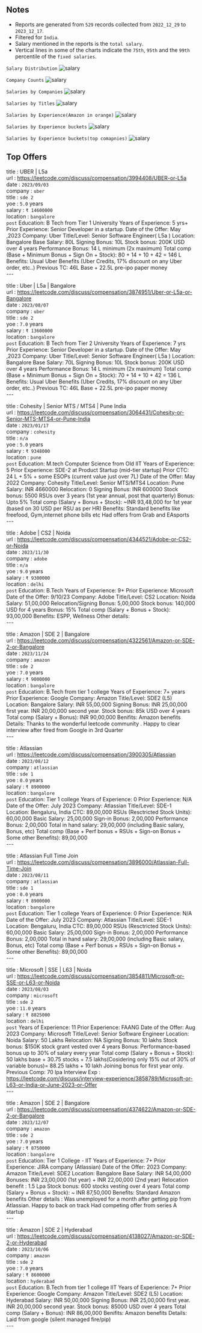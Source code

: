 ## Notes
- Reports are generated from `529` records collected from `2022_12_29` to `2023_12_17`.
- Filtered for `India`.<br>
- Salary mentioned in the reports is the `total salary`.<br>
- Vertical lines in some of the charts indicate the `75th`, `95th` and the `99th` percentile of the `fixed salaries`.<br>

`Salary Distribution`
![salary](../imgs/salary_distribution_total.png)

`Company Counts`
![salary](../imgs/company_distribution_total.png)

`Salaries by Companies`
![salary](../imgs/company_salary_distribution_total.png)

`Salaries by Titles`
![salary](../imgs/title_salary_distribution_total.png)

`Salaries by Experience(Amazon in orange)`
![salary](../imgs/yoe_salary_distribution_total.png)

`Salaries by Experience buckets`
![salary](../imgs/yoebucket_salary_distribution_total.png)

`Salaries by Experience buckets(top comapnies)`
![salary](../imgs/top_companies_salary_distribution_total.png)

## Top Offers

title : UBER | L5a<br>url : https://leetcode.com/discuss/compensation/3994408/UBER-or-L5a<br>date : `2023/09/03`<br>company : `uber`<br>title : `sde 2`<br>yoe : `5.0` years<br>salary : `₹ 14600000`<br>location : `bangalore`<br>`post`
Education: B Tech from Tier 1 University
Years of Experience: 5 yrs+
Prior Experience: Senior Developer in a startup.
Date of the Offer: May ,2023
Company: Uber
Title/Level: Senior Software Engineer( L5a )
Location: Bangalore
Base Salary: 80L
Signing Bonus: 10L
Stock bonus: 200K USD over 4 years
Performance Bonus: 14 L minimum (2x maximum)
Total comp (Base + Minimum Bonus + Sign On + Stock): 80 + 14 + 10 + 42 = 146 L
Benefits: Usual Uber Benefits (Uber Credits, 17% discount on any Uber order, etc..)
Previous TC: 46L Base + 22.5L pre-ipo paper money<br>---

title : Uber | L5a | Bangalore<br>url : https://leetcode.com/discuss/compensation/3874951/Uber-or-L5a-or-Bangalore<br>date : `2023/08/07`<br>company : `uber`<br>title : `sde 2`<br>yoe : `7.0` years<br>salary : `₹ 13600000`<br>location : `bangalore`<br>`post`
Education: B Tech from Tier 2 University
Years of Experience: 7 yrs
Prior Experience: Senior Developer in a startup.
Date of the Offer: May ,2023
Company: Uber
Title/Level: Senior Software Engineer( L5a )
Location: Bangalore
Base Salary: 70L
Signing Bonus: 10L
Stock bonus: 200K USD over 4 years
Performance Bonus: 14 L minimum (2x maximum)
Total comp (Base + Minimum Bonus + Sign On + Stock): 70 + 14 + 10 + 42 = 136 L
Benefits: Usual Uber Benefits (Uber Credits, 17% discount on any Uber order, etc..)
Previous TC: 46L Base + 22.5L pre-ipo paper money<br>---

title : Cohesity | Senior MTS / MTS4 | Pune India<br>url : https://leetcode.com/discuss/compensation/3064431/Cohesity-or-Senior-MTS-MTS4-or-Pune-India<br>date : `2023/01/17`<br>company : `cohesity`<br>title : `n/a`<br>yoe : `5.0` years<br>salary : `₹ 9348000`<br>location : `pune`<br>`post`
Education: M.tech Computer Science from Old IIT
Years of Experience: 5
Prior Experience: SDE-2 at Product Startup (mid-tier startup)
Prior CTC: 24 L + 5% + some ESOPs (current value just over 7L)
Date of the Offer: May 2022
Company: Cohesity
Title/Level: Senior MTS/MTS4
Location: Pune
Salary: INR 4660000
Relocation: 0
Signing Bonus: INR 600000
Stock bonus: 5500 RSUs over 3 years (1st year annual, post that quarterly)
Bonus: Upto 5%
Total comp (Salary + Bonus + Stock): ~INR 93,48,000 for 1st year (based on 30 USD per RSU as per HR)
Benefits: Standard benefits like freefood, Gym,internet phone bills etc
Had offers from Grab and EAsports<br>---

title : Adobe | CS2 | Noida<br>url : https://leetcode.com/discuss/compensation/4344521/Adobe-or-CS2-or-Noida<br>date : `2023/11/30`<br>company : `adobe`<br>title : `n/a`<br>yoe : `9.0` years<br>salary : `₹ 9300000`<br>location : `delhi`<br>`post`
Education: B.Tech
Years of Experience: 9+
Prior Experience: Microsoft
Date of the Offer: 9/10/23
Company: Adobe
Title/Level: CS2
Location: Noida
Salary: 51,00,000
Relocation/Signing Bonus: 5,00,000
Stock bonus: 140,000 USD for 4 years
Bonus: 15%
Total comp (Salary + Bonus + Stock): 93,00,000
Benefits: ESPP, Wellness
Other details:<br>---

title : Amazon | SDE 2 | Bangalore<br>url : https://leetcode.com/discuss/compensation/4322561/Amazon-or-SDE-2-or-Bangalore<br>date : `2023/11/24`<br>company : `amazon`<br>title : `sde 2`<br>yoe : `7.0` years<br>salary : `₹ 9000000`<br>location : `bangalore`<br>`post`
Education: B.Tech from tier 1 college
Years of Experience: 7+ years
Prior Experience: Google
Company: Amazon
Title/Level: SDE2 (L5)
Location: Bangalore
Salary: INR 55,00,000
Signing Bonus: INR 25,00,000 first year. INR 20,00,000 second year.
Stock bonus: 85k USD over 4 years
Total comp (Salary + Bonus): INR 90,00,000
Benifits: Amazon benefits
Details: Thanks to the wonderful leetcode community . Happy to clear interview after fired from Google in 3rd Quarter<br>---

title : Atlassian<br>url : https://leetcode.com/discuss/compensation/3900305/Atlassian<br>date : `2023/08/12`<br>company : `atlassian`<br>title : `sde 1`<br>yoe : `0.0` years<br>salary : `₹ 8900000`<br>location : `bangalore`<br>`post`
Education: Tier 1 college
Years of Experience: 0
Prior Experience: N/A
Date of the Offer: July 2023
Company: Atlassian
Title/Level: SDE-1
Location: Bengaluru, India
CTC: 89,00,000
RSUs (Resctricted Stock Units): 60,00,000
Basic Salary: 25,00,000
Sign-in Bonus: 2,00,000
Performance Bonus: 2,00,000
Total in hand salary: 29,00,000 (including Basic salary, Bonus, etc)
Total comp (Base + Perf bonus + RSUs + Sign-on Bonus + Some other Benefits): 89,00,000<br>---

title : Atlassian Full Time Join<br>url : https://leetcode.com/discuss/compensation/3896000/Atlassian-Full-Time-Join<br>date : `2023/08/11`<br>company : `atlassian`<br>title : `sde 1`<br>yoe : `0.0` years<br>salary : `₹ 8900000`<br>location : `bangalore`<br>`post`
Education: Tier 1 college
Years of Experience: 0
Prior Experience: N/A
Date of the Offer: July 2023
Company: Atlassian
Title/Level: SDE-1
Location: Bengaluru, India
CTC: 89,00,000
RSUs (Resctricted Stock Units): 60,00,000
Basic Salary: 25,00,000
Sign-in Bonus: 2,00,000
Performance Bonus: 2,00,000
Total in hand salary: 29,00,000 (including Basic salary, Bonus, etc)
Total comp (Base + Perf bonus + RSUs + Sign-on Bonus + Some other Benefits): 89,00,000<br>---

title : Microsoft | SSE | L63 | Noida<br>url : https://leetcode.com/discuss/compensation/3854811/Microsoft-or-SSE-or-L63-or-Noida<br>date : `2023/08/03`<br>company : `microsoft`<br>title : `sde 2`<br>yoe : `11.0` years<br>salary : `₹ 8825000`<br>location : `delhi`<br>`post`
Years of Experience: 11
Prior Experience: FAANG
Date of the Offer: Aug 2023
Company: Microsoft
Title/Level: Senior Software Engineer
Location: Noida
Salary: 50 Lakhs
Relocation: NA
Signing Bonus: 10 lakhs
Stock bonus: $150K stock grant vested over 4 years
Bonus: Performance-based bonus up to 30% of salary every year
Total comp (Salary + Bonus + Stock): 50 lakhs base + 30.75 stocks + 7.5 lakhs(Cosidering only 15% out of 30% of variable bonus)= 88.25 lakhs + 10 lakh Joining bonus for first year only.
Previous Comp: 70 lpa
Interview Exp : https://leetcode.com/discuss/interview-experience/3858789/Microsoft-or-L63-or-India-or-June-2023-or-Offer<br>---

title : Amazon | SDE 2 | Bangalore<br>url : https://leetcode.com/discuss/compensation/4374622/Amazon-or-SDE-2-or-Bangalore<br>date : `2023/12/07`<br>company : `amazon`<br>title : `sde 2`<br>yoe : `7.0` years<br>salary : `₹ 8750000`<br>location : `bangalore`<br>`post`
Education: Tier 1 College - IIT
Years of Experience: 7+
Prior Experience: JIRA company (Atlassian)
Date of the Offer: 2023
Company: Amazon
Title/Level: SDE2
Location: Bangalore
Base Salary: INR 54,00,000
Bonuses: INR 23,00,000 (1st year) + INR 22,00,000 (2nd year)
Relocation benefit : 1.5 Lpa
Stock bonus: 600 stocks vesting over 4 years
Total comp (Salary + Bonus + Stock): ~ INR 87,50,000
Benefits: Standard Amazon benefits
Other details : Was unemployed for a month after getting pip from Atlassian. Happy to back on track
Had competing offer from series A startup<br>---

title : Amazon | SDE 2 | Hyderabad<br>url : https://leetcode.com/discuss/compensation/4138027/Amazon-or-SDE-2-or-Hyderabad<br>date : `2023/10/06`<br>company : `amazon`<br>title : `sde 2`<br>yoe : `7.0` years<br>salary : `₹ 8600000`<br>location : `hyderabad`<br>`post`
Education: B.Tech from tier 1 college IIT
Years of Experience: 7+
Prior Experience: Google
Company: Amazon
Title/Level: SDE2 (L5)
Location: Hyderabad
Salary: INR 50,00,000
Signing Bonus: INR 25,00,000 first year. INR 20,00,000 second year.
Stock bonus: 85000 USD over 4 years
Total comp (Salary + Bonus): INR 86,00,000
Benifits: Amazon benefits
Details: Laid from google (silent managed fire/pip)<br>---